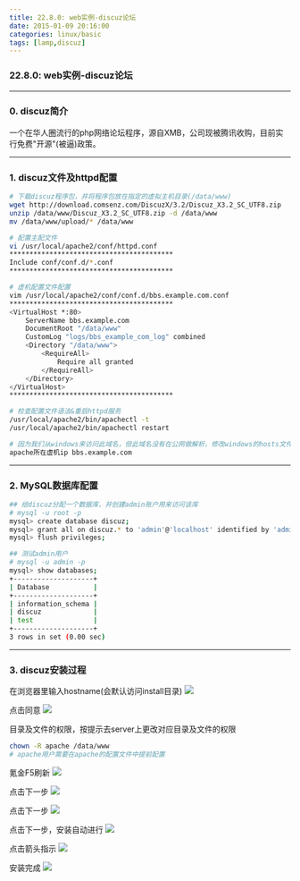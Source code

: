 ```yaml
---
title: 22.8.0: web实例-discuz论坛
date: 2015-01-09 20:16:00
categories: linux/basic
tags: [lamp,discuz]
---
```

### 22.8.0: web实例-discuz论坛

---

### 0. discuz简介
一个在华人圈流行的php网络论坛程序，源自XMB，公司现被腾讯收购，目前实行免费"开源"(被逼)政策。

---

### 1. discuz文件及httpd配置
``` bash
# 下载discuz程序包，并将程序包放在指定的虚拟主机目录(/data/www)
wget http://download.comsenz.com/DiscuzX/3.2/Discuz_X3.2_SC_UTF8.zip
unzip /data/www/Discuz_X3.2_SC_UTF8.zip -d /data/www
mv /data/www/upload/* /data/www

# 配置主配文件
vi /usr/local/apache2/conf/httpd.conf
*****************************************
Include conf/conf.d/*.conf
*****************************************

# 虚机配置文件配置
vim /usr/local/apache2/conf/conf.d/bbs.example.com.conf
*****************************************
<VirtualHost *:80>
    ServerName bbs.example.com
    DocumentRoot "/data/www"
    CustomLog "logs/bbs_example_com_log" combined
    <Directory "/data/www">
        <RequireAll>
            Require all granted
        </RequireAll>
    </Directory>
</VirtualHost>
*****************************************

# 检查配置文件语法&重启httpd服务
/usr/local/apache2/bin/apachectl -t
/usr/local/apache2/bin/apachectl restart

# 因为我们从windows来访问此域名，但此域名没有在公网做解析，修改windows的hosts文件手工解析
apache所在虚机ip bbs.example.com
```

---

### 2. MySQL数据库配置
``` bash
## 给discuz分配一个数据库，并创建admin账户用来访问该库
# mysql -u root -p
mysql> create database discuz;
mysql> grant all on discuz.* to 'admin'@'localhost' identified by 'admin';
mysql> flush privileges;

## 测试admin用户
# mysql -u admin -p
mysql> show databases;
+--------------------+
| Database           |
+--------------------+
| information_schema |
| discuz             |
| test               |
+--------------------+
3 rows in set (0.00 sec)
```

---

### 3. discuz安装过程
在浏览器里输入hostname(会默认访问install目录)
![](/static/images/linux-basic-22.8-01.png)

点击同意
![](/static/images/linux-basic-22.8-02.png)

目录及文件的权限，按提示去server上更改对应目录及文件的权限
``` bash
chown -R apache /data/www
# apache用户需要在apache的配置文件中提前配置
```
氪金F5刷新
![](/static/images/linux-basic-22.8-03.png)

点击下一步
![](/static/images/linux-basic-22.8-04.png)

点击下一步
![](/static/images/linux-basic-22.8-05.png)

点击下一步，安装自动进行
![](/static/images/linux-basic-22.8-06.png)

点击箭头指示
![](/static/images/linux-basic-22.8-07.png)

安装完成
![](/static/images/linux-basic-22.8-08.png)
